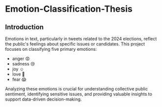 # Emotion-Classification-Thesis 
## Introduction
Emotions in text, particularly in tweets related to the 2024 elections, reflect the public's feelings about specific issues or candidates. This project focuses on classifying five primary emotions: 
- anger 😡
- sadness 😢
- joy ☺️
- love 🥰
- fear 😱
  
Analyzing these emotions is crucial for understanding collective public sentiment, identifying sensitive issues, and providing valuable insights to support data-driven decision-making.
